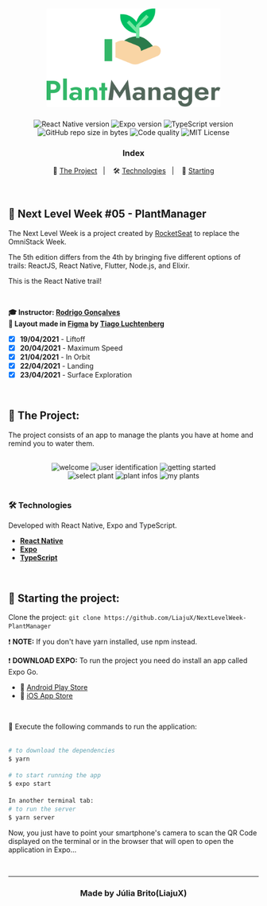 <h1 align="center">
  <img src="./src/assets/logo.svg" alt="PlantManager" width="350px">
</h1>

<p align="center">  
  <img alt="React Native version" src="https://img.shields.io/badge/React_Native-v0.63.0-60dafb?style=flat&logoColor=60dafb&logo=react">
  
  <img alt="Expo version" src="https://img.shields.io/badge/Expo-v41.0.1-blue?style=flat&logo=expo">

  <img alt="TypeScript version" src="https://img.shields.io/badge/TypeScript-v4.2.4-007acc?style=flat&logoColor=007acc&logo=typescript">

  <br>
  
  <img alt="GitHub repo size in bytes" src="https://img.shields.io/github/repo-size/LiajuX/NextLevelWeek-PlantManager?color=green">
  
  <img alt="Code quality" src="https://api.codacy.com/project/badge/Grade/722ecf5da4644001995eba58bb45bfe9">
  
   <img alt="MIT License" src="https://img.shields.io/github/license/LiajuX/NextLevelWeek-MoveIt">
</p>

<h3 align="center">
  Index
</h3>

<p align="center">
  🌱 <a href="#%EF%B8%8F-the-project">The Project</a>&nbsp;&nbsp;&nbsp;|&nbsp;&nbsp;&nbsp;
  🛠 <a href="#-technologies">Technologies</a>&nbsp;&nbsp;&nbsp;|&nbsp;&nbsp;&nbsp;
  🏁 <a href="#-starting-the-project">Starting</a>
</p>

<br>

## 🚀 Next Level Week #05 - PlantManager  
The Next Level Week is a project created by [RocketSeat](https://rocketseat.com.br/) to replace the OmniStack Week. 

The 5th edition differs from the 4th by bringing five different options of trails: ReactJS, React Native, Flutter, Node.js, and Elixir. 

This is the React Native trail!

<br>

**🎓  Instructor: [Rodrigo Gonçalves](https://br.linkedin.com/in/rodrigo-gon%C3%A7alves-santana)**<br>
**🎨  Layout made in [Figma](https://www.figma.com/) by [Tiago Luchtenberg](https://www.linkedin.com/in/tiago-luchtenberg-0b9a3b97/)**<br>

- [X] **19/04/2021** - Liftoff
- [X] **20/04/2021** - Maximum Speed
- [X] **21/04/2021** - In Orbit
- [X] **22/04/2021** - Landing
- [X] **23/04/2021** - Surface Exploration

<br> 

## 🌱 The Project:

The project consists of an app to manage the plants you have at home and remind you to water them.
<br>
<br>
<div align="center">
  <img src="https://user-images.githubusercontent.com/53796370/118379466-fab57680-b5b0-11eb-9eb0-9bf864b38b61.png" alt="welcome" width="250">
  <img src="https://user-images.githubusercontent.com/53796370/118379647-30a72a80-b5b2-11eb-8c44-8bb499933cd0.png" alt="user identification" width="250">
  <img src="https://user-images.githubusercontent.com/53796370/118379646-2f75fd80-b5b2-11eb-81b2-b25a21a6e5a7.png" alt="getting started" width="250">
</div>

<div align="center">
  <img src="https://user-images.githubusercontent.com/53796370/118379468-fdb06700-b5b0-11eb-87d5-cd0e036b4f80.png" alt="select plant" width="250">
  <img src="https://user-images.githubusercontent.com/53796370/118379582-cee6c080-b5b1-11eb-8dbd-1b04e7ef4743.png" alt="plant infos" width="250">
  <img src="https://user-images.githubusercontent.com/53796370/118379472-0012c100-b5b1-11eb-993e-0cfefe161a2c.png" alt="my plants" width="250">
</div>

<br>

### 🛠 Technologies
Developed with React Native, Expo and TypeScript.

- **[React Native](https://reactnative.dev/)**
- **[Expo](https://expo.io/)**
- **[TypeScript](https://www.typescriptlang.org/)**
<br>

## 🏁 Starting the project:

Clone the project: `git clone https://github.com/LiajuX/NextLevelWeek-PlantManager`

❗ **NOTE:** If you don't have yarn installed, use npm instead.
<br>

❗ **DOWNLOAD EXPO:** To run the project you need do install an app called Expo Go.
<br>
- 🤖 [Android Play Store](https://play.google.com/store/apps/details?id=host.exp.exponent)
- 🍎 [iOS App Store](https://itunes.com/apps/exponent)

<br>

📱 Execute the following commands to run the application:

````zsh

# to download the dependencies
$ yarn

# to start running the app
$ expo start

In another terminal tab:
# to run the server
$ yarn server
````
Now, you just have to point your smartphone's camera to scan the QR Code displayed on the terminal or in the browser that will open to open the application in Expo...

<br>

---

<h3 align="center" >
  Made by Júlia Brito(LiajuX)
</h3>
